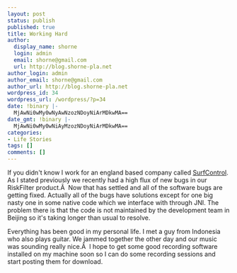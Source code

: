 ```yaml
---
layout: post
status: publish
published: true
title: Working Hard
author:
  display_name: shorne
  login: admin
  email: shorne@gmail.com
  url: http://blog.shorne-pla.net
author_login: admin
author_email: shorne@gmail.com
author_url: http://blog.shorne-pla.net
wordpress_id: 34
wordpress_url: /wordpress/?p=34
date: !binary |-
  MjAwNi0wMy0wNyAwNzozNDoyNiArMDkwMA==
date_gmt: !binary |-
  MjAwNi0wMy0wNiAyMzozNDoyNiArMDkwMA==
categories:
- Life Stories
tags: []
comments: []
---
```

<p>If you didn't know I work for an england based company called <a title="SurfControl plc" href="http://www.surfcontrol.com/">SurfControl</a>. As I stated previously we recently had a high flux of new bugs in our RiskFilter product.Â  Now that has settled and all of the software bugs are getting fixed. Actually all of the bugs have solutions except for one big nasty one in some native code which we interface with through JNI. The problem there is that the code is not maintained by the development team in Beijing so it's taking longer than usual to resolve.</p>
<p>Everything has been good in my personal life. I met a guy from Indonesia who also plays guitar. We jammed together the other day and our music was sounding really nice.Â  I hope to get some good recording software installed on my machine soon so I can do some recording sessions and start posting them for download.</p>
